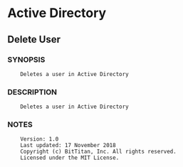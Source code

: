 # Active Directory
## Delete User
### SYNOPSIS
```
    Deletes a user in Active Directory
```
### DESCRIPTION
```
    Deletes a user in Active Directory
```
### NOTES
```
    Version: 1.0
    Last updated: 17 November 2018
    Copyright (c) BitTitan, Inc. All rights reserved.
    Licensed under the MIT License.
```

